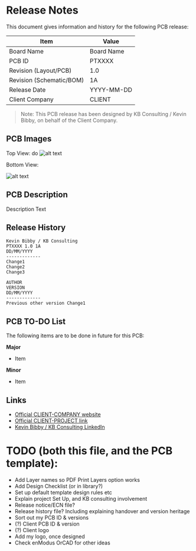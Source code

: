 # Release Notes

This document gives information and history for the following PCB release:

|Item                           |Value                          |
|-------------------------------|-------------------------------|
|Board Name                     |Board Name                     |
|PCB ID                         |PTXXXX                         |
|Revision (Layout/PCB)          |1.0                            |
|Revision (Schematic/BOM)       |1A                             |
|Release Date                   |YYYY-MM-DD                     |
|Client Company                 |CLIENT                         |

> Note: This PCB release has been designed by KB Consulting / Kevin Bibby, on behalf of the Client Company.

## PCB Images

Top View:
do 
![alt text][image_top]

Bottom View:

![alt text][image_bottom]

[image_top]: images/ptxxxx_boardname_top.png "Top View"
[image_bottom]: images/ptxxxx_boardname_bottom.png "Bottom View"


## PCB Description

Description Text

## Release History

```
Kevin Bibby / KB Consulting
PTXXXX 1.0 1A
DD/MM/YYYY
-------------
Change1
Change2
Change3
```

```
AUTHOR
VERSION
DD/MM/YYYY
-------------
Previous other version Change1
```

## PCB TO-DO List

The following items are to be done in future for this PCB:

**Major**
- Item

**Minor**
- Item

## Links

- [Official CLIENT-COMPANY website](https://www.CLIENT-COMPANY.com/)
- [Official CLIENT-PROJECT link](https://www.CLIENT-PROJECT.com/)
- [Kevin Bibby / KB Consulting LinkedIn](https://www.linkedin.com/in/kevinbibby/)


# TODO (both this file, and the PCB template):
- Add Layer names so PDF Print Layers option works
- Add Design Checklist (or in library?)
- Set up default template design rules etc
- Explain project Set Up, and KB consulting involvement
- Release notice/ECN file?
- Release history file? Including explaining handover and version heritage
- Sort out my PCB ID & versions
- (?) Client PCB ID & version
- (?) Client logo
- Add my logo, once designed
- Check enModus OrCAD for other ideas
